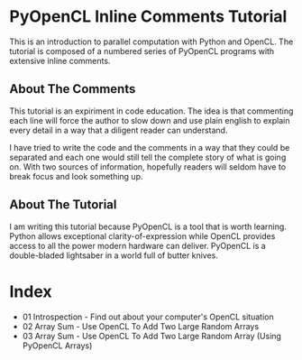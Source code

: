 # PyOpenCL Inline Comments Tutorial

This is an introduction to parallel computation with Python and OpenCL.  The tutorial is composed of a numbered series of PyOpenCL programs with extensive inline comments.

## About The Comments

This tutorial is an expiriment in code education.  The idea is that commenting each line will force the author to slow down and use plain english to explain every detail in a way that a diligent reader can understand.

I have tried to write the code and the comments in a way that they could be separated and each one would still tell the complete story of what is going on.  With two sources of information, hopefully readers will seldom have to break focus and look something up.

## About The Tutorial

I am writing this tutorial because PyOpenCL is a tool that is worth learning.  Python allows exceptional clarity-of-expression while OpenCL provides access to all the power modern hardware can deliver.  	PyOpenCL is a double-bladed lightsaber in a world full of butter knives.

# Index

- 01 Introspection - Find out about your computer's OpenCL situation
- 02 Array Sum - Use OpenCL To Add Two Large Random Arrays
- 03 Array Sum - Use OpenCL To Add Two Large Random Array (Using PyOpenCL Arrays)
